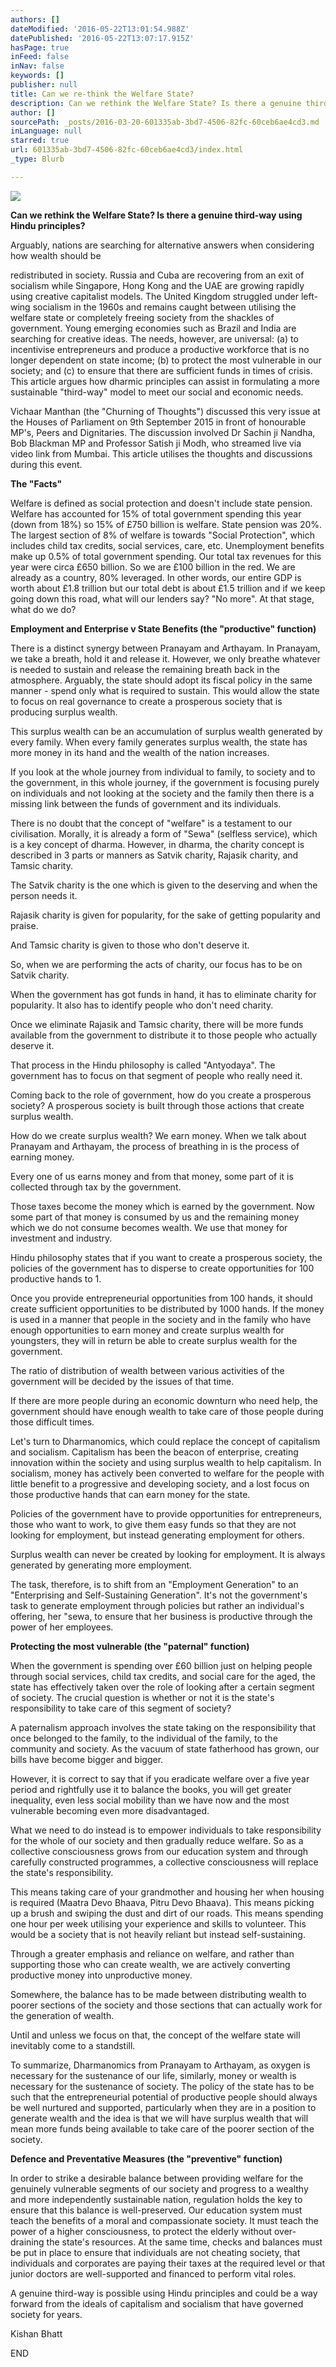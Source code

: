 ```yaml
---
authors: []
dateModified: '2016-05-22T13:01:54.988Z'
datePublished: '2016-05-22T13:07:17.915Z'
hasPage: true
inFeed: false
inNav: false
keywords: []
publisher: null
title: Can we re-think the Welfare State?
description: Can we rethink the Welfare State? Is there a genuine third-way using Hindu principles?
author: []
sourcePath: _posts/2016-03-20-601335ab-3bd7-4506-82fc-60ceb6ae4cd3.md
inLanguage: null
starred: true
url: 601335ab-3bd7-4506-82fc-60ceb6ae4cd3/index.html
_type: Blurb

---
```

![](https://the-grid-user-content.s3-us-west-2.amazonaws.com/ee6bb475-8cd5-47e5-9025-e3b26861c858.jpg)

**Can we rethink the Welfare State? Is there a genuine third-way using Hindu principles?**

Arguably, nations are searching for alternative answers when considering how wealth should be

redistributed in society. Russia and Cuba are recovering from an exit of socialism while Singapore, Hong Kong and the UAE are growing rapidly using creative capitalist models. The United Kingdom struggled under left-wing socialism in the 1960s and remains caught between utilising the welfare state or completely freeing society from the shackles of government. Young emerging economies such as Brazil and India are searching for creative ideas. The needs, however, are universal: (a) to incentivise entrepreneurs and produce a productive workforce that is no longer dependent on state income; (b) to protect the most vulnerable in our society; and (c) to ensure that there are sufficient funds in times of crisis. This article argues how dharmic principles can assist in formulating a more sustainable "third-way" model to meet our social and economic needs.

Vichaar Manthan (the "Churning of Thoughts") discussed this very issue at the Houses of Parliament on 9th September 2015 in front of honourable MP's, Peers and Dignitaries. The discussion involved Dr Sachin ji Nandha, Bob Blackman MP and Professor Satish ji Modh, who streamed live via video link from Mumbai. This article utilises the thoughts and discussions during this event.

**The "Facts"**

Welfare is defined as social protection and doesn't include state pension. Welfare has accounted for 15% of total government spending this year (down from 18%) so 15% of £750 billion is welfare. State pension was 20%. The largest section of 8% of welfare is towards "Social Protection", which includes child tax credits, social services, care, etc. Unemployment benefits make up 0.5% of total government spending. Our total tax revenues for this year were circa £650 billion. So we are £100 billion in the red. We are already as a country, 80% leveraged. In other words, our entire GDP is worth about £1.8 trillion but our total debt is about £1.5 trillion and if we keep going down this road, what will our lenders say? "No more". At that stage, what do we do?

**Employment and Enterprise v State Benefits (the "productive" function)**

There is a distinct synergy between Pranayam and Arthayam. In Pranayam, we take a breath, hold it and release it. However, we only breathe whatever is needed to sustain and release the remaining breath back in the atmosphere. Arguably, the state should adopt its fiscal policy in the same manner - spend only what is required to sustain. This would allow the state to focus on real governance to create a prosperous society that is producing surplus wealth.

This surplus wealth can be an accumulation of surplus wealth generated by every family. When every family generates surplus wealth, the state has more money in its hand and the wealth of the nation increases.

If you look at the whole journey from individual to family, to society and to the government, in this whole journey, if the government is focusing purely on individuals and not looking at the society and the family then there is a missing link between the funds of government and its individuals.

There is no doubt that the concept of "welfare" is a testament to our civilisation. Morally, it is already a form of "Sewa" (selfless service), which is a key concept of dharma. However, in dharma, the charity concept is described in 3 parts or manners as Satvik charity, Rajasik charity, and Tamsic charity.

The Satvik charity is the one which is given to the deserving and when the person needs it.

Rajasik charity is given for popularity, for the sake of getting popularity and praise.

And Tamsic charity is given to those who don't deserve it.

So, when we are performing the acts of charity, our focus has to be on Satvik charity.

When the government has got funds in hand, it has to eliminate charity for popularity. It also has to identify people who don't need charity.

Once we eliminate Rajasik and Tamsic charity, there will be more funds available from the government to distribute it to those people who actually deserve it.

That process in the Hindu philosophy is called "Antyodaya". The government has to focus on that segment of people who really need it.

Coming back to the role of government, how do you create a prosperous society? A prosperous society is built through those actions that create surplus wealth.

How do we create surplus wealth? We earn money. When we talk about Pranayam and Arthayam, the process of breathing in is the process of earning money.

Every one of us earns money and from that money, some part of it is collected through tax by the government.

Those taxes become the money which is earned by the government. Now some part of that money is consumed by us and the remaining money which we do not consume becomes wealth. We use that money for investment and industry.

Hindu philosophy states that if you want to create a prosperous society, the policies of the government has to disperse to create opportunities for 100 productive hands to 1\.

Once you provide entrepreneurial opportunities from 100 hands, it should create sufficient opportunities to be distributed by 1000 hands. If the money is used in a manner that people in the society and in the family who have enough opportunities to earn money and create surplus wealth for youngsters, they will in return be able to create surplus wealth for the government.

The ratio of distribution of wealth between various activities of the government will be decided by the issues of that time.

If there are more people during an economic downturn who need help, the government should have enough wealth to take care of those people during those difficult times.

Let's turn to Dharmanomics, which could replace the concept of capitalism and socialism. Capitalism has been the beacon of enterprise, creating innovation within the society and using surplus wealth to help capitalism. In socialism, money has actively been converted to welfare for the people with little benefit to a progressive and developing society, and a lost focus on those productive hands that can earn money for the state.

Policies of the government have to provide opportunities for entrepreneurs, those who want to work, to give them easy funds so that they are not looking for employment, but instead generating employment for others.

Surplus wealth can never be created by looking for employment. It is always generated by generating more employment.

The task, therefore, is to shift from an "Employment Generation" to an "Enterprising and Self-Sustaining Generation". It's not the government's task to generate employment through policies but rather an individual's offering, her "sewa, to ensure that her business is productive through the power of her employees.

**Protecting the most vulnerable (the "paternal" function)**

When the government is spending over £60 billion just on helping people through social services, child tax credits, and social care for the aged, the state has effectively taken over the role of looking after a certain segment of society. The crucial question is whether or not it is the state's responsibility to take care of this segment of society?

A paternalism approach involves the state taking on the responsibility that once belonged to the family, to the individual of the family, to the community and society. As the vacuum of state fatherhood has grown, our bills have become bigger and bigger.

However, it is correct to say that if you eradicate welfare over a five year period and rightfully use it to balance the books, you will get greater inequality, even less social mobility than we have now and the most vulnerable becoming even more disadvantaged.

What we need to do instead is to empower individuals to take responsibility for the whole of our society and then gradually reduce welfare. So as a collective consciousness grows from our education system and through carefully constructed programmes, a collective consciousness will replace the state's responsibility.

This means taking care of your grandmother and housing her when housing is required (Maatra Devo Bhaava, Pitru Devo Bhaava). This means picking up a brush and swiping the dust and dirt of our roads. This means spending one hour per week utilising your experience and skills to volunteer. This would be a society that is not heavily reliant but instead self-sustaining.

Through a greater emphasis and reliance on welfare, and rather than supporting those who can create wealth, we are actively converting productive money into unproductive money.

Somewhere, the balance has to be made between distributing wealth to poorer sections of the society and those sections that can actually work for the generation of wealth.

Until and unless we focus on that, the concept of the welfare state will inevitably come to a standstill.

To summarize, Dharmanomics from Pranayam to Arthayam, as oxygen is necessary for the sustenance of our life, similarly, money or wealth is necessary for the sustenance of society. The policy of the state has to be such that the entrepreneurial potential of productive people should always be well nurtured and supported, particularly when they are in a position to generate wealth and the idea is that we will have surplus wealth that will mean more funds being available to take care of the poorer section of the society.

**Defence and Preventative Measures (the "preventive" function)**

In order to strike a desirable balance between providing welfare for the genuinely vulnerable segments of our society and progress to a wealthy and more independently sustainable nation, regulation holds the key to ensure that this balance is well-preserved. Our education system must teach the benefits of a moral and compassionate society. It must teach the power of a higher consciousness, to protect the elderly without over-draining the state's resources. At the same time, checks and balances must be put in place to ensure that individuals are not cheating society, that individuals and corporates are paying their taxes at the required level or that junior doctors are well-supported and financed to perform vital roles.

A genuine third-way is possible using Hindu principles and could be a way forward from the ideals of capitalism and socialism that have governed society for years.

Kishan Bhatt

END